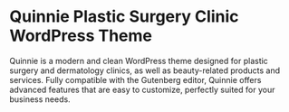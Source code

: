 # Quinnie Plastic Surgery Clinic WordPress Theme
 Quinnie is a modern and clean WordPress theme designed for plastic surgery and dermatology clinics, as well as beauty-related products and services. Fully compatible with the Gutenberg editor, Quinnie offers advanced features that are easy to customize, perfectly suited for your business needs.
